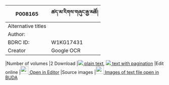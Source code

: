 |P008165|ཚད་མ་རིགས་གཞུང་རྒྱ་མཚོ། 
|---	   |---	
|Alternative titles  |
|Author:|
|BDRC ID:  |W1KG17431
|Creator |Google OCR

|Number of volumes |2
Download |[![](https://img.icons8.com/color/20/000000/txt.png) plain text](https://github.com/ta4tsering/P008165/releases/download/v102/P008165_base.zip), [![](https://img.icons8.com/color/20/000000/txt.png) text with pagination](https://github.com/ta4tsering/P008165/releases/download/v102/P008165_hfml.zip)
|Edit online |[<img width="25" src="https://img.icons8.com/color/25/000000/edit-property.png"> Open in Editor](http://editor.openpecha.org/P008165)
|Source images |[<img width="25" src="https://library.bdrc.io/icons/BUDA-small.svg"> Images of text file open in BUDA](https://library.bdrc.io/show/bdr:W1KG17431)
